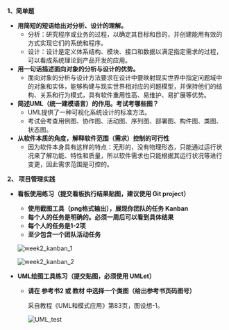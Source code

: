 **1、简单题**

- **用简短的短语给出对分析、设计的理解。**
	- 分析：研究程序或业务的过程，以确定其目标和目的，并创建能用有效的方式实现它们的系统和程序。
	- 设计：设计是定义体系结构、模块、接口和数据以满足指定需求的过程，可以看成系统理论到产品开发的应用。
- **用一句话描述面向对象的分析与设计的优势。**
	- 面向对象的分析与设计方法要求在设计中要映射现实世界中指定问题域中的对象和实体，能够构建与现实世界相对应的问题模型，并保持他们的结构、关系和行为模式，具有软件重用性高、易维护、易扩展等优势。
- **简述UML（统一建模语言）的作用。考试考哪些图？**
	- UML提供了一种可视化系统设计的标准方法。
	- 考试会考查用例图、协作图、活动图、序列图、部署图、构件图、类图、状态图。
- **从软件本质的角度，解释软件范围（需求）控制的可行性**
	- 因为软件本身具有这样的特点：无形的，没有物理形态，只能通过运行状况来了解功能、特性和质量，所以软件需求也只能根据其运行状况等进行变更，因此需求范围是可控的。

**2、 项目管理实践**

- **看板使用练习（提交看板执行结果贴图，建议使用 Git project）**
  - **使用截图工具（png格式输出），展现你团队的任务 Kanban**
  - **每个人的任务是明确的。必须一周后可以看到具体结果**
  - **每个人的任务是1-2项**
  - **至少包含一个团队活动任务**

  ![week2_kanban_1](/Pictures/week2_kanban_1.png)

  ![week2_kanban_2](/Pictures/week2_kanban_2.png)

- **UML绘图工具练习（提交贴图，必须使用 UMLet）**

  - **请在 参考书2 或 教材 中选择一个类图（给出参考书页码图号）**

    采自教程《UML和模式应用》第83页，图设想-1。

    ![UML_test](/Pictures/UML_test.png)
